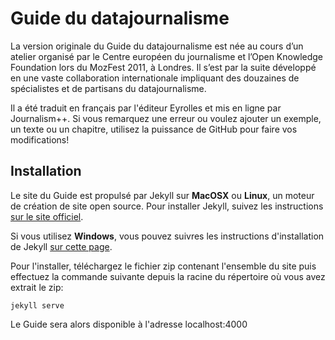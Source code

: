 # Guide du datajournalisme

La version originale du Guide du datajournalisme est née au cours d’un atelier organisé par le Centre européen du journalisme et l’Open Knowledge Foundation lors du MozFest 2011, à Londres. Il s’est par la suite développé en une vaste collaboration internationale impliquant des douzaines de spécialistes et de partisans du datajournalisme.

Il a été traduit en français par l'éditeur Eyrolles et mis en ligne par Journalism++. Si vous remarquez une erreur ou voulez ajouter un exemple, un texte ou un chapitre, utilisez la puissance de GitHub pour faire vos modifications!

## Installation

Le site du Guide est propulsé par Jekyll sur **MacOSX** ou **Linux**, un moteur de création de site open source. Pour installer Jekyll, suivez les instructions [sur le site officiel](http://jekyllrb.com/docs/installation/).

Si vous utilisez **Windows**, vous pouvez suivres les instructions d'installation de Jekyll [sur cette page](http://www.madhur.co.in/blog/2011/09/01/runningjekyllwindows.html).

Pour l'installer, téléchargez le fichier zip contenant l'ensemble du site puis effectuez la commande suivante depuis la racine du répertoire où vous avez extrait le zip:

	jekyll serve

Le Guide sera alors disponible à l'adresse localhost:4000